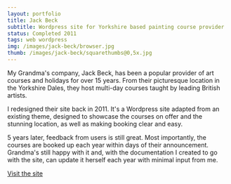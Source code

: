 ```yaml
---
layout: portfolio
title: Jack Beck
subtitle: Wordpress site for Yorkshire based painting course provider
status: Completed 2011
tags: web wordpress
img: /images/jack-beck/browser.jpg
thumb: /images/jack-beck/squarethumbs@0,5x.jpg
---
```


My Grandma's company, Jack Beck, has been a popular provider of art courses and holidays for over 15 years. From their picturesque location in the Yorkshire Dales, they host multi-day courses taught by leading British artists.

I redesigned their site back in 2011. It's a Wordpress site adapted from an existing theme, designed to showcase the courses on offer and the stunning location, as well as making booking clear and easy.

5 years later, feedback from users is still great. Most importantly, the courses are booked up each year within days of their announcement. Grandma's still happy with it and, with the documentation I created to go with the site, can update it herself each year with minimal input from me.

[Visit the site](http://jackbeck.co.uk/)